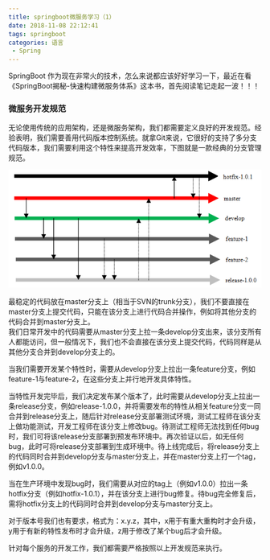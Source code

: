 ```yaml
---
title: springboot微服务学习（1）
date: 2018-11-08 22:12:41
tags: springboot
categories: 语言
 - Spring
---
```

SpringBoot 作为现在非常火的技术，怎么来说都应该好好学习一下，最近在看《SpringBoot揭秘-快速构建微服务体系》这本书，首先阅读笔记走起一波！！！
### 微服务开发规范
无论使用传统的应用架构，还是微服务架构，我们都需要定义良好的开发规范。经验表明，我们需要善用代码版本控制系统。就拿Git来说，它很好的支持了多分支代码版本，我们需要利用这个特性来提高开发效率，下图就是一款经典的分支管理规范。  

![微服务开发规范.png](/uploads/images/微服务开发规范.png)  

最稳定的代码放在master分支上（相当于SVN的trunk分支），我们不要直接在master分支上提交代码，只能在该分支上进行代码合并操作，例如将其他分支的代码合并到master分支上。  
我们日常开发中的代码需要从master分支上拉一条develop分支出来，该分支所有人都能访问，但一般情况下，我们也不会直接在该分支上提交代码，代码同样是从其他分支合并到develop分支上的。  

当我们需要开发某个特性时，需要从develop分支上拉出一条feature分支，例如feature-1与feature-2，在这些分支上并行地开发具体特性。  

当特性开发完毕后，我们决定发布某个版本了，此时需要从develop分支上拉出一条release分支，例如release-1.0.0，并将需要发布的特性从相关feature分支一同合并到release分支上，随后针对release分支部署测试环境，测试工程师在该分支上做功能测试，开发工程师在该分支上修改bug。待测试工程师无法找到任何bug时，我们可将该release分支部署到预发布环境中。再次验证以后，如无任何bug，此时可将release分支部署到生成环境中。待上线完成后，将release分支上的代码同时合并到develop分支与master分支上，并在master分支上打一个tag，例如v1.0.0。  

当在生产环境中发现bug时，我们需要从对应的tag上（例如v1.0.0）拉出一条hotfix分支（例如hotfix-1.0.1），并在该分支上进行bug修复。待bug完全修复后，需将hotfix分支上的代码同时合并到develop分支与master分支上。  

对于版本号我们也有要求，格式为：x.y.z，其中，x用于有重大重构时才会升级，y用于有新的特性发布时才会升级，z用于修改了某个bug后才会升级。  

针对每个服务的开发工作，我们都需要严格按照以上开发规范来执行。
